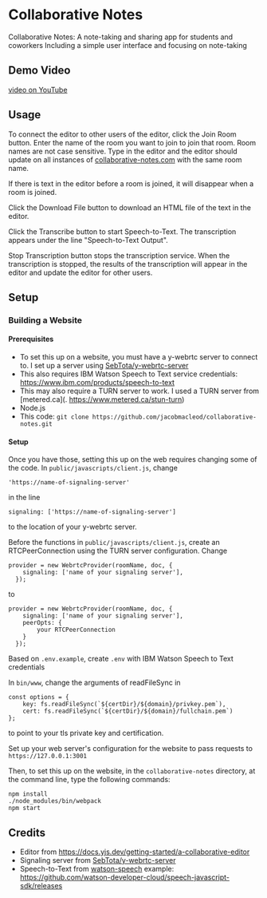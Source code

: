 # Collaborative Notes

Collaborative Notes:  A note-taking and sharing app for students and coworkers 
Including a simple user interface and focusing on note-taking

## Demo Video

[video on YouTube](https://youtu.be/ZZDZGxQCdqk)

## Usage

To connect the editor to other users of the editor, click the Join Room button. Enter the name of the room you want to join to join that room. Room names are not case sensitive. Type in the editor and the editor should update on all instances of [collaborative-notes.com](https://collaborative-notes.com/) with the same room name. 

If there is text in the editor before a room is joined, it will disappear when a room is joined.

Click the Download File button to download an HTML file of the text in the editor.

Click the Transcribe button to start Speech-to-Text. The transcription appears under the line "Speech-to-Text Output".

Stop Transcription button stops the transcription service. When the transcription is stopped, the results of the transcription will appear in the editor and update the editor for other users.

## Setup

### Building a Website

#### Prerequisites

- To set this up on a website, you must have a y-webrtc server to connect to. I set up a server using [SebTota/y-webrtc-server](https://github.com/SebTota/y-webrtc-server) 
- This also requires IBM Watson Speech to Text service credentials: https://www.ibm.com/products/speech-to-text
- This may also require a TURN server to work. I used a TURN server from [metered.ca](. https://www.metered.ca/stun-turn)
- Node.js
- This code: `git clone https://github.com/jacobmacleod/collaborative-notes.git`

#### Setup

Once you have those, setting this up on the web requires changing some of the code. In `public/javascripts/client.js`, change

    'https://name-of-signaling-server'

in the line

    signaling: ['https://name-of-signaling-server']

to the location of your y-webrtc server. 

Before the functions in `public/javascripts/client.js`, create an RTCPeerConnection using the TURN server configuration. Change

    provider = new WebrtcProvider(roomName, doc, {
        signaling: ['name of your signaling server'],
      });

to

    provider = new WebrtcProvider(roomName, doc, {
        signaling: ['name of your signaling server'],
        peerOpts: {
            your RTCPeerConnection
        }
      });

Based on `.env.example`, create `.env` with IBM Watson Speech to Text credentials

In `bin/www`, change the arguments of readFileSync in

    const options = {
        key: fs.readFileSync(`${certDir}/${domain}/privkey.pem`),
        cert: fs.readFileSync(`${certDir}/${domain}/fullchain.pem`)
    };

to point to your tls private key and certification.

Set up your web server's configuration for the website to pass requests to `https://127.0.0.1:3001`

Then, to set this up on the website, in the `collaborative-notes` directory, at the command line, type the following commands:

    npm install
    ./node_modules/bin/webpack
    npm start

## Credits

- Editor from https://docs.yjs.dev/getting-started/a-collaborative-editor
- Signaling server from [SebTota/y-webrtc-server](https://github.com/SebTota/y-webrtc-server)
- Speech-to-Text from [watson-speech](https://www.npmjs.com/package/watson-speech) example: https://github.com/watson-developer-cloud/speech-javascript-sdk/releases
